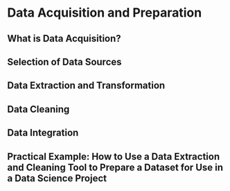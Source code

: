
# Data Acquisition and Preparation


## What is Data Acquisition?


## Selection of Data Sources


## Data Extraction and Transformation


## Data Cleaning


## Data Integration


## Practical Example: How to Use a Data Extraction and Cleaning Tool to Prepare a Dataset for Use in a Data Science Project 
